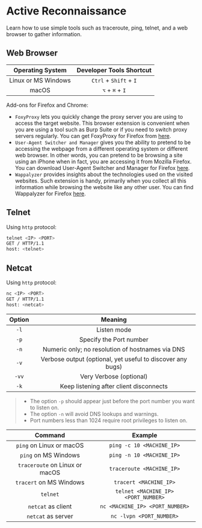 # Active Reconnaissance

Learn how to use simple tools such as traceroute, ping, telnet, and a web browser to gather information.

## Web Browser

| Operating System | Developer Tools Shortcut |
| :----: | :----: |
| Linux or MS Windows | `Ctrl` + `Shift` + `I` |
| macOS | `⌥` + `⌘` + `I` |

Add-ons for Firefox and Chrome:

- `FoxyProxy` lets you quickly change the proxy server you are using to access the target website. This browser extension is convenient when you are using a tool such as Burp Suite or if you need to switch proxy servers regularly. You can get FoxyProxy for Firefox from [here](https://addons.mozilla.org/en-US/firefox/addon/foxyproxy-standard).
- `User-Agent Switcher and Manager` gives you the ability to pretend to be accessing the webpage from a different operating system or different web browser. In other words, you can pretend to be browsing a site using an iPhone when in fact, you are accessing it from Mozilla Firefox. You can download User-Agent Switcher and Manager for Firefox [here](https://addons.mozilla.org/en-US/firefox/addon/user-agent-string-switcher).
- `Wappalyzer` provides insights about the technologies used on the visited websites. Such extension is handy, primarily when you collect all this information while browsing the website like any other user. You can find Wappalyzer for Firefox [here](https://addons.mozilla.org/en-US/firefox/addon/wappalyzer).

## Telnet

Using `http` protocol:

```bash
telnet <IP> <PORT>
GET / HTTP/1.1
host: <telnet>
```

## Netcat

Using `http` protocol:

```bash
nc <IP> <PORT>
GET / HTTP/1.1
host: <netcat>
```

| Option | Meaning |
| :----: | :----: |
| `-l` | Listen mode |
| `-p` | Specify the Port number |
| `-n` | Numeric only; no resolution of hostnames via DNS |
| `-v` | Verbose output (optional, yet useful to discover any bugs) |
| `-vv` | Very Verbose (optional) |
| `-k` | Keep listening after client disconnects |

> - The option `-p` should appear just before the port number you want to listen on.
> - The option `-n` will avoid DNS lookups and warnings.
> - Port numbers less than 1024 require root privileges to listen on.

| Command | Example |
| :----: | :----: |
| `ping` on Linux or macOS | `ping -c 10 <MACHINE_IP>` |
| `ping` on MS Windows | `ping -n 10 <MACHINE_IP>` |
| `traceroute` on Linux or macOS | `traceroute <MACHINE_IP>` |
| `tracert` on MS Windows | `tracert <MACHINE_IP>` |
| `telnet` | `telnet <MACHINE_IP> <PORT_NUMBER>` |
| `netcat` as client | `nc <MACHINE_IP> <PORT_NUMBER>` |
| `netcat` as server | `nc -lvpn <PORT_NUMBER>` |
